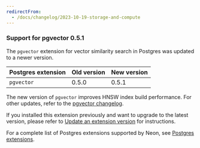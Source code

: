 ```yaml
---
redirectFrom:
  - /docs/changelog/2023-10-19-storage-and-compute
---
```


### Support for pgvector 0.5.1

The `pgvector` extension for vector similarity search in Postgres was updated to a newer version.

| Postgres extension | Old version | New version |
| ------------------ | ----------- | ----------- |
| `pgvector`         | 0.5.0       | 0.5.1       |

The new version of `pgvector` improves HNSW index build performance. For other updates, refer to the [pgvector changelog](https://github.com/pgvector/pgvector/blob/master/CHANGELOG.md).

If you installed this extension previously and want to upgrade to the latest version, please refer to [Update an extension version](/docs/extensions/pg-extensions#update-an-extension-version) for instructions.

For a complete list of Postgres extensions supported by Neon, see [Postgres extensions](/docs/extensions/pg-extensions).
